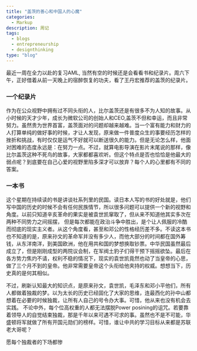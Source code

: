 ```yaml
---
title: "盖茨的善心和中国人的心魔"
categories:
  - Markup
description: 周记
tags:
  - blogs
  - entrepreneurship
  - designthinking
type: "blog"
---
```



最近一周在全力以赴的复习AML, 当然有空的时候还是会看看书和纪录片。周六下午，正好借着从前一天晚上的宿醉恢复的功夫，看了王丹宏推荐的盖茨的纪录片。

### 一个纪录片

作为在公众视野中拥有过不同头衔的人，比尔盖茨还是有很多不为人知的故事。从小时候的天才少年，成长为微软公司的创始人和CEO,盖茨不但和幸运，而且非常努力。虽然贵为世界首富，盖茨面对的问题却越来越难。当一个富有能力和财力的人打算单纯的做好事的时候，才让人发现，原来做一件普度众生的事要经历怎样的挫折和挑战，有时仅仅是运气不好就可以断送很久的能力。但是无论怎么样，他面对困难的态度永远是：在努力一点。不过，就算电影导演在影片末尾说的那样，像比尔盖茨这种不死鸟的故事，大家都都喜欢听。但这个特点是否也恰恰是他最大的弱点呢？到底要在自己心爱的视野里陷多深才可以放弃？每个人的心里都有不同的答案。

### 一本书

这个星期在持续读的书是讲谈社系列里的民国。读日本人写的书的好处就是，他们写中国的历史的时候不会有任何民族情节，所以很多问题可以提供一个新的视野和角度。以前只知道辛亥革命的果实是被袁世凯窜取了，但从来不知道他其实多次在两种不同势力之间摇摆， 但是每次都能在政治斗争中胜出，是个让人佩服的冷酷而彻底的现实主义者。从这个角度看，甚至和邓公的性格经历差不多。不读这本书也不知道的是，原来孙文的革命军并没有多少人，而他大部分的时间都在国外筹钱，从东洋南洋，到美国欧洲，他在用共和国的梦想换取钞票。中华民国虽然最后成立了，但是刚刚成型的两院议会制，在军阀土豹子们得干预下摇摇欲坠。最后在各方势力焦灼不请，权利不稳的情况下，现实的袁世凯竟然也动了当皇帝的心思，做了三个月不到的皇帝。他非常需要皇帝这个头衔给他夹持的权威。想想当下，历史真的是何其相似。

不过，刷新认知最大的知识点，是原来孙文，袁世凯，毛泽东和邓小平他们，所有人都做着独裁的梦。以为太长的历史已经固化了大家的思维，连最西化的孙中山都想着在必要的时候独裁，让所有人自己的号令办大事。可惜，他从来也没有机会去实践。 不论中外，每个位高权重的人都无法摆脱Power posining的诅咒。若要靠着领导人的自觉结束独裁，那是千年以来可遇不可求的事。虽然也不是不可能，华盛顿将军就做了所有开国元勋们的榜样。可惜，谁让中共的学习目标从来都是苏联老大哥呢？

愿每个独裁者的下场都惨

